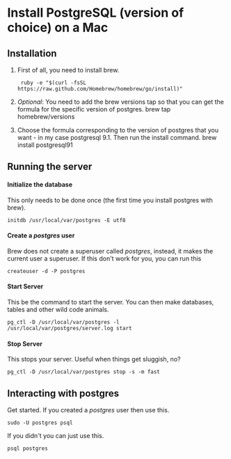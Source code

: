 # Install PostgreSQL (version of choice) on a Mac

## Installation
1. First of all, you need to install brew.

        ruby -e "$(curl -fsSL https://raw.github.com/Homebrew/homebrew/go/install)"

2. *Optional*: You need to add the brew versions tap so that you can get the formula for the specific version of postgres.
        brew tap homebrew/versions

3. Choose the formula corresponding to the version of postgres that you want - in my case postgresql 9.1. Then run the install command.
        brew install postgresql91

## Running the server
#### Initialize the database
This only needs to be done once (the first time you install postgres with brew).

    initdb /usr/local/var/postgres -E utf8

#### Create a *postgres* user
Brew does not create a superuser called *postgres*, instead, it makes the current user a superuser. If this don't work for you, you can run this

    createuser -d -P postgres

#### Start Server
This be the command to start the server. You can then make databases, tables and other wild code animals.

    pg_ctl -D /usr/local/var/postgres -l /usr/local/var/postgres/server.log start

#### Stop Server
This stops your server. Useful when things get sluggish, no?

    pg_ctl -D /usr/local/var/postgres stop -s -m fast

## Interacting with postgres
Get started. If you created a *postgres* user then use this.

    sudo -U postgres psql

If you didn't you can just use this.

    psql postgres